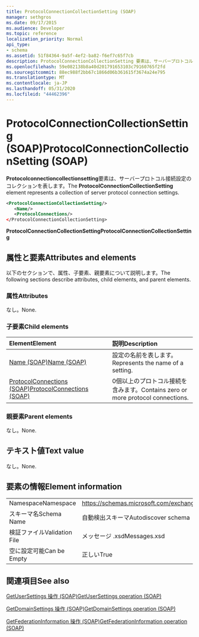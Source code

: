 ```yaml
---
title: ProtocolConnectionCollectionSetting (SOAP)
manager: sethgros
ms.date: 09/17/2015
ms.audience: Developer
ms.topic: reference
localization_priority: Normal
api_type:
- schema
ms.assetid: 51f84364-9a5f-4ef2-ba82-f6ef7c65f7cb
description: ProtocolConnectionCollectionSetting 要素は、サーバープロトコル接続設定のコレクションを表します。
ms.openlocfilehash: 59e082138b8a40d201791653103c79160765f2fd
ms.sourcegitcommit: 88ec988f2bb67c1866d06b361615f3674a24e795
ms.translationtype: MT
ms.contentlocale: ja-JP
ms.lasthandoff: 05/31/2020
ms.locfileid: "44462396"
---
```

# <a name="protocolconnectioncollectionsetting-soap"></a><span data-ttu-id="f86af-103">ProtocolConnectionCollectionSetting (SOAP)</span><span class="sxs-lookup"><span data-stu-id="f86af-103">ProtocolConnectionCollectionSetting (SOAP)</span></span>

<span data-ttu-id="f86af-104">**Protocolconnectioncollectionsetting**要素は、サーバープロトコル接続設定のコレクションを表します。</span><span class="sxs-lookup"><span data-stu-id="f86af-104">The **ProtocolConnectionCollectionSetting** element represents a collection of server protocol connection settings.</span></span> 
  
```XML
<ProtocolConnectionCollectionSetting/>
   <Name/>
   <ProtocolConnections/>
</ProtocolConnectionCollectionSetting>
```

 <span data-ttu-id="f86af-105">**ProtocolConnectionCollectionSetting**</span><span class="sxs-lookup"><span data-stu-id="f86af-105">**ProtocolConnectionCollectionSetting**</span></span>
## <a name="attributes-and-elements"></a><span data-ttu-id="f86af-106">属性と要素</span><span class="sxs-lookup"><span data-stu-id="f86af-106">Attributes and elements</span></span>

<span data-ttu-id="f86af-107">以下のセクションで、属性、子要素、親要素について説明します。</span><span class="sxs-lookup"><span data-stu-id="f86af-107">The following sections describe attributes, child elements, and parent elements.</span></span>
  
### <a name="attributes"></a><span data-ttu-id="f86af-108">属性</span><span class="sxs-lookup"><span data-stu-id="f86af-108">Attributes</span></span>

<span data-ttu-id="f86af-109">なし。</span><span class="sxs-lookup"><span data-stu-id="f86af-109">None.</span></span>
  
### <a name="child-elements"></a><span data-ttu-id="f86af-110">子要素</span><span class="sxs-lookup"><span data-stu-id="f86af-110">Child elements</span></span>

|<span data-ttu-id="f86af-111">**Element**</span><span class="sxs-lookup"><span data-stu-id="f86af-111">**Element**</span></span>|<span data-ttu-id="f86af-112">**説明**</span><span class="sxs-lookup"><span data-stu-id="f86af-112">**Description**</span></span>|
|:-----|:-----|
|[<span data-ttu-id="f86af-113">Name (SOAP)</span><span class="sxs-lookup"><span data-stu-id="f86af-113">Name (SOAP)</span></span>](name-soap.md) <br/> |<span data-ttu-id="f86af-114">設定の名前を表します。</span><span class="sxs-lookup"><span data-stu-id="f86af-114">Represents the name of a setting.</span></span>  <br/> |
|[<span data-ttu-id="f86af-115">ProtocolConnections (SOAP)</span><span class="sxs-lookup"><span data-stu-id="f86af-115">ProtocolConnections (SOAP)</span></span>](protocolconnections-soap.md) <br/> |<span data-ttu-id="f86af-116">0個以上のプロトコル接続を含みます。</span><span class="sxs-lookup"><span data-stu-id="f86af-116">Contains zero or more protocol connections.</span></span>  <br/> |
   
### <a name="parent-elements"></a><span data-ttu-id="f86af-117">親要素</span><span class="sxs-lookup"><span data-stu-id="f86af-117">Parent elements</span></span>

<span data-ttu-id="f86af-118">なし。</span><span class="sxs-lookup"><span data-stu-id="f86af-118">None.</span></span>
  
## <a name="text-value"></a><span data-ttu-id="f86af-119">テキスト値</span><span class="sxs-lookup"><span data-stu-id="f86af-119">Text value</span></span>

<span data-ttu-id="f86af-120">なし。</span><span class="sxs-lookup"><span data-stu-id="f86af-120">None.</span></span>
  
## <a name="element-information"></a><span data-ttu-id="f86af-121">要素の情報</span><span class="sxs-lookup"><span data-stu-id="f86af-121">Element information</span></span>

|||
|:-----|:-----|
|<span data-ttu-id="f86af-122">Namespace</span><span class="sxs-lookup"><span data-stu-id="f86af-122">Namespace</span></span>  <br/> |https://schemas.microsoft.com/exchange/2010/Autodiscover  <br/> |
|<span data-ttu-id="f86af-123">スキーマ名</span><span class="sxs-lookup"><span data-stu-id="f86af-123">Schema Name</span></span>  <br/> |<span data-ttu-id="f86af-124">自動検出スキーマ</span><span class="sxs-lookup"><span data-stu-id="f86af-124">Autodiscover schema</span></span>  <br/> |
|<span data-ttu-id="f86af-125">検証ファイル</span><span class="sxs-lookup"><span data-stu-id="f86af-125">Validation File</span></span>  <br/> |<span data-ttu-id="f86af-126">メッセージ .xsd</span><span class="sxs-lookup"><span data-stu-id="f86af-126">Messages.xsd</span></span>  <br/> |
|<span data-ttu-id="f86af-127">空に設定可能</span><span class="sxs-lookup"><span data-stu-id="f86af-127">Can be Empty</span></span>  <br/> |<span data-ttu-id="f86af-128">正しい</span><span class="sxs-lookup"><span data-stu-id="f86af-128">True</span></span>  <br/> |
   
## <a name="see-also"></a><span data-ttu-id="f86af-129">関連項目</span><span class="sxs-lookup"><span data-stu-id="f86af-129">See also</span></span>



[<span data-ttu-id="f86af-130">GetUserSettings 操作 (SOAP)</span><span class="sxs-lookup"><span data-stu-id="f86af-130">GetUserSettings operation (SOAP)</span></span>](getusersettings-operation-soap.md)
  
[<span data-ttu-id="f86af-131">GetDomainSettings 操作 (SOAP)</span><span class="sxs-lookup"><span data-stu-id="f86af-131">GetDomainSettings operation (SOAP)</span></span>](getdomainsettings-operation-soap.md)
  
[<span data-ttu-id="f86af-132">GetFederationInformation 操作 (SOAP)</span><span class="sxs-lookup"><span data-stu-id="f86af-132">GetFederationInformation operation (SOAP)</span></span>](getfederationinformation-operation-soap.md)

